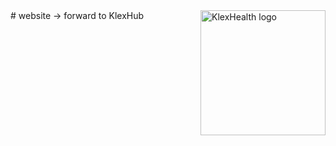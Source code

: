 <img src="https://klexhub-public.s3.eu-central-1.amazonaws.com/KlexHub.png" alt="KlexHealth logo" title="KlexHub" align="right" width="200"/>
# website
-> forward to KlexHub

